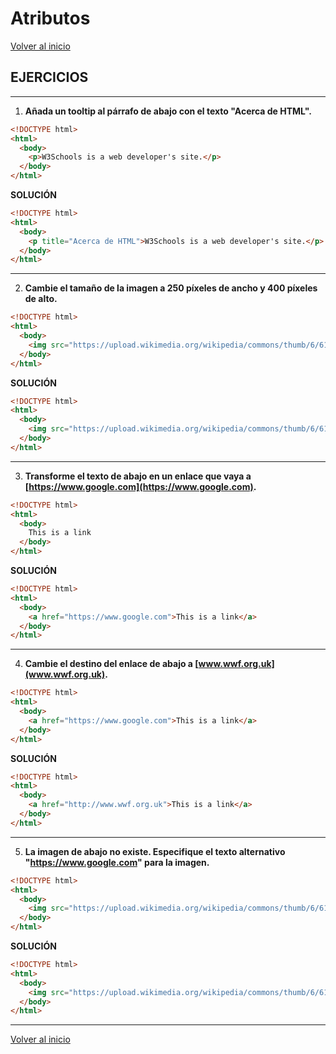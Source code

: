 # Atributos

[Volver al inicio](#-Atributos)

## EJERCICIOS

---------------------------------------------------------------------------

1. **Añada un tooltip al párrafo de abajo con el texto "Acerca de HTML".**

```html
<!DOCTYPE html>
<html>
  <body>
    <p>W3Schools is a web developer's site.</p>
  </body>
</html>
```

**SOLUCIÓN**

```html
<!DOCTYPE html>
<html>
  <body>
    <p title="Acerca de HTML">W3Schools is a web developer's site.</p>
  </body>
</html>
```

---------------------------------------------------------------------------

2. **Cambie el tamaño de la imagen a 250 píxeles de ancho y 400 píxeles de alto.**

```html
<!DOCTYPE html>
<html>
  <body>
    <img src="https://upload.wikimedia.org/wikipedia/commons/thumb/6/61/HTML5_logo_and_wordmark.svg/230px-HTML5_logo_and_wordmark.svg.png" width="104" height="142">
  </body>
</html>
```

**SOLUCIÓN**

```html
<!DOCTYPE html>
<html>
  <body>
    <img src="https://upload.wikimedia.org/wikipedia/commons/thumb/6/61/HTML5_logo_and_wordmark.svg/230px-HTML5_logo_and_wordmark.svg.png" width="250" height="400">
  </body>
</html>
```

---------------------------------------------------------------------------

3. **Transforme el texto de abajo en un enlace que vaya a [https://www.google.com](https://www.google.com).**

```html
<!DOCTYPE html>
<html>
  <body>
    This is a link
  </body>
</html>
```

**SOLUCIÓN**

```html
<!DOCTYPE html>
<html>
  <body>
    <a href="https://www.google.com">This is a link</a>
  </body>
</html>
```

---------------------------------------------------------------------------

4. **Cambie el destino del enlace de abajo a [www.wwf.org.uk](www.wwf.org.uk).**

```html
<!DOCTYPE html>
<html>
  <body>
    <a href="https://www.google.com">This is a link</a>
  </body>
</html>
```

**SOLUCIÓN**

```html
<!DOCTYPE html>
<html>
  <body>
    <a href="http://www.wwf.org.uk">This is a link</a>
  </body>
</html>
```

---------------------------------------------------------------------------

5. **La imagen de abajo no existe. Especifique el texto alternativo "https://www.google.com" para la imagen.**

```html
<!DOCTYPE html>
<html>
  <body>
    <img src="https://upload.wikimedia.org/wikipedia/commons/thumb/6/61/HTML5_logo_and_wordmark.svg/230px-HTML5_logo_and_wordmark.svg.png" width="135" height="50">
  </body>
</html>
```

**SOLUCIÓN**

```html
<!DOCTYPE html>
<html>
  <body>
    <img src="https://upload.wikimedia.org/wikipedia/commons/thumb/6/61/HTML5_logo_and_wordmark.svg/230px-HTML5_logo_and_wordmark.svg.png" alt="google.com" width="135" height="50">
  </body>
</html>
```

---------------------------------------------------------------------------

[Volver al inicio](#-Atributos)